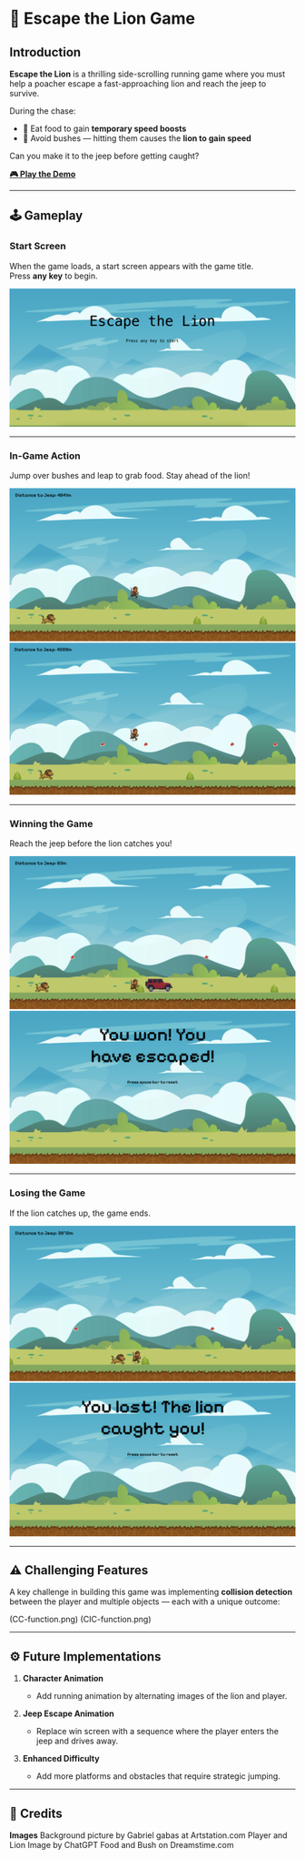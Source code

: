 # 🦁 Escape the Lion Game

## Introduction

**Escape the Lion** is a thrilling side-scrolling running game where you must help a poacher escape a fast-approaching lion and reach the jeep to survive. 

During the chase:
- 🍖 Eat food to gain **temporary speed boosts**
- 🌿 Avoid bushes — hitting them causes the **lion to gain speed**

Can you make it to the jeep before getting caught?

[**🎮 Play the Demo**](https://cs-jonaas.github.io/escapethelion/)

---

## 🕹️ Gameplay

### Start Screen  
When the game loads, a start screen appears with the game title.  
Press **any key** to begin.

![Start Screen](ETL-Start-Screen.png)

---

### In-Game Action  
Jump over bushes and leap to grab food. Stay ahead of the lion!

![Gameplay 1](ETL-gameplay.png)  
![Gameplay 2](ETL-gameplay2.png)

---

### Winning the Game  
Reach the jeep before the lion catches you!

![Win Scene 1](ETL-Win-play.png)  
![Win Scene 2](ETL-Win-Screen.png)

---

### Losing the Game  
If the lion catches up, the game ends.

![Lose Scene 1](ETL-Lose-play.png)  
![Lose Scene 2](ETL-Lose-Screen.png)

---

## ⚠️ Challenging Features

A key challenge in building this game was implementing **collision detection** between the player and multiple objects — each with a unique outcome:

(CC-function.png)
(CIC-function.png)

---

## ⚙️ Future Implementations

1. **Character Animation**
   - Add running animation by alternating images of the lion and player.

2. **Jeep Escape Animation**
   - Replace win screen with a sequence where the player enters the jeep and drives away.

3. **Enhanced Difficulty**
   - Add more platforms and obstacles that require strategic jumping.

---

## 👏 Credits

__Images__
Background picture by Gabriel gabas at Artstation.com
Player and Lion Image by ChatGPT
Food and Bush on Dreamstime.com 




